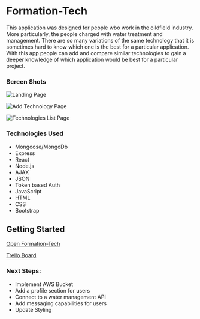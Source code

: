# Formation-Tech

This application was designed for people wbo work in the oildfield industry. More particularly, the people charged with water treatment and management. There are so many variations of the same technology that it is sometimes hard to know which one is the best for a particular application. With this app people can add and compare similar technologies to gain a deeper knowledge of which application would be best for a particular project.


### Screen Shots
![Landing Page](https://i.imgur.com/mjEMCJQ.jpg)

![Add Technology Page](https://i.imgur.com/z5GkMdh.jpg)

![Technologies List Page](https://i.imgur.com/hxpu8jK.png)


### Technologies Used

* Mongoose/MongoDb
* Express
* React
* Node.js
* AJAX
* JSON
* Token based Auth
* JavaScript
* HTML
* CSS
* Bootstrap


## Getting Started

[Open Formation-Tech](https://formation-tech.herokuapp.com)

[Trello Board](https://trello.com/b/wiLBmLct/formation-tech)


### Next Steps:

* Implement AWS Bucket
* Add a profile section for users
* Connect to a water management API
* Add messaging capabilities for users
* Update Styling

